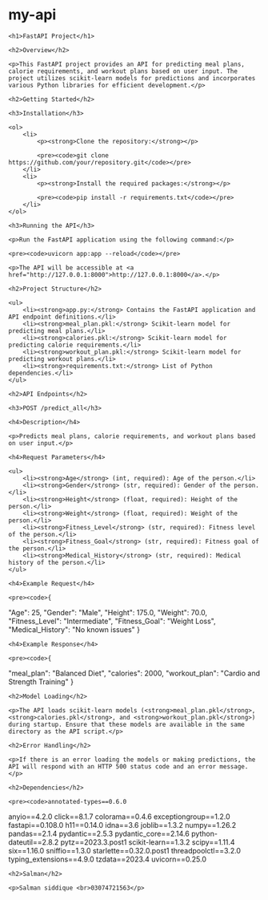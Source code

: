 # my-api
 <!DOCTYPE html>
<html lang="en">

<head>
    <meta charset="UTF-8">
    <meta name="viewport" content="width=device-width, initial-scale=1.0">
    <title>FastAPI Project</title>
</head>

<body>

    <h1>FastAPI Project</h1>

    <h2>Overview</h2>

    <p>This FastAPI project provides an API for predicting meal plans, calorie requirements, and workout plans based on user input. The project utilizes scikit-learn models for predictions and incorporates various Python libraries for efficient development.</p>

    <h2>Getting Started</h2>

    <h3>Installation</h3>

    <ol>
        <li>
            <p><strong>Clone the repository:</strong></p>

            <pre><code>git clone https://github.com/your/repository.git</code></pre>
        </li>
        <li>
            <p><strong>Install the required packages:</strong></p>

            <pre><code>pip install -r requirements.txt</code></pre>
        </li>
    </ol>

    <h3>Running the API</h3>

    <p>Run the FastAPI application using the following command:</p>

    <pre><code>uvicorn app:app --reload</code></pre>

    <p>The API will be accessible at <a href="http://127.0.0.1:8000">http://127.0.0.1:8000</a>.</p>

    <h2>Project Structure</h2>

    <ul>
        <li><strong>app.py:</strong> Contains the FastAPI application and API endpoint definitions.</li>
        <li><strong>meal_plan.pkl:</strong> Scikit-learn model for predicting meal plans.</li>
        <li><strong>calories.pkl:</strong> Scikit-learn model for predicting calorie requirements.</li>
        <li><strong>workout_plan.pkl:</strong> Scikit-learn model for predicting workout plans.</li>
        <li><strong>requirements.txt:</strong> List of Python dependencies.</li>
    </ul>

    <h2>API Endpoints</h2>

    <h3>POST /predict_all</h3>

    <h4>Description</h4>

    <p>Predicts meal plans, calorie requirements, and workout plans based on user input.</p>

    <h4>Request Parameters</h4>

    <ul>
        <li><strong>Age</strong> (int, required): Age of the person.</li>
        <li><strong>Gender</strong> (str, required): Gender of the person.</li>
        <li><strong>Height</strong> (float, required): Height of the person.</li>
        <li><strong>Weight</strong> (float, required): Weight of the person.</li>
        <li><strong>Fitness_Level</strong> (str, required): Fitness level of the person.</li>
        <li><strong>Fitness_Goal</strong> (str, required): Fitness goal of the person.</li>
        <li><strong>Medical_History</strong> (str, required): Medical history of the person.</li>
    </ul>

    <h4>Example Request</h4>

    <pre><code>{
  "Age": 25,
  "Gender": "Male",
  "Height": 175.0,
  "Weight": 70.0,
  "Fitness_Level": "Intermediate",
  "Fitness_Goal": "Weight Loss",
  "Medical_History": "No known issues"
}</code></pre>

    <h4>Example Response</h4>

    <pre><code>{
  "meal_plan": "Balanced Diet",
  "calories": 2000,
  "workout_plan": "Cardio and Strength Training"
}</code></pre>

    <h2>Model Loading</h2>

    <p>The API loads scikit-learn models (<strong>meal_plan.pkl</strong>, <strong>calories.pkl</strong>, and <strong>workout_plan.pkl</strong>) during startup. Ensure that these models are available in the same directory as the API script.</p>

    <h2>Error Handling</h2>

    <p>If there is an error loading the models or making predictions, the API will respond with an HTTP 500 status code and an error message.</p>

    <h2>Dependencies</h2>

    <pre><code>annotated-types==0.6.0
anyio==4.2.0
click==8.1.7
colorama==0.4.6
exceptiongroup==1.2.0
fastapi==0.108.0
h11==0.14.0
idna==3.6
joblib==1.3.2
numpy==1.26.2
pandas==2.1.4
pydantic==2.5.3
pydantic_core==2.14.6
python-dateutil==2.8.2
pytz==2023.3.post1
scikit-learn==1.3.2
scipy==1.11.4
six==1.16.0
sniffio==1.3.0
starlette==0.32.0.post1
threadpoolctl==3.2.0
typing_extensions==4.9.0
tzdata==2023.4
uvicorn==0.25.0</code></pre>

    <h2>Salman</h2>

    <p>Salman siddique <br>03074721563</p>

</body>

</html>

